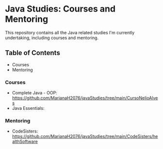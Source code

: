 # Java Studies: Courses and Mentoring

This repository contains all the Java related studies I'm currently undertaking, including courses and mentoring.

## Table of Contents
- Courses
- Mentoring

### Courses
- Complete Java - OOP: https://github.com/MarianaH2076/javaStudies/tree/main/CursoNelioAlves
- Java Essentials: 

### Mentoring
- CodeSisters: https://github.com/MarianaH2076/javaStudies/tree/main/CodeSisters/healthSoftware
